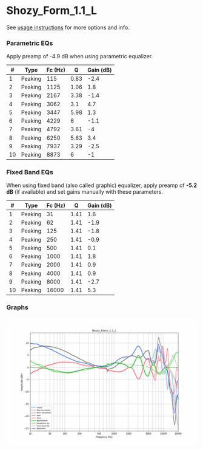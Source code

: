 # Shozy_Form_1.1_L
See [usage instructions](https://github.com/jaakkopasanen/AutoEq#usage) for more options and info.

### Parametric EQs
Apply preamp of -4.9 dB when using parametric equalizer.

|   # | Type    |   Fc (Hz) |    Q |   Gain (dB) |
|-----|---------|-----------|------|-------------|
|   1 | Peaking |       115 | 0.83 |        -2.4 |
|   2 | Peaking |      1125 | 1.06 |         1.8 |
|   3 | Peaking |      2167 | 3.38 |        -1.4 |
|   4 | Peaking |      3062 | 3.1  |         4.7 |
|   5 | Peaking |      3447 | 5.98 |         1.3 |
|   6 | Peaking |      4229 | 6    |        -1.1 |
|   7 | Peaking |      4792 | 3.61 |        -4   |
|   8 | Peaking |      6250 | 5.63 |         3.4 |
|   9 | Peaking |      7937 | 3.29 |        -2.5 |
|  10 | Peaking |      8873 | 6    |        -1   |

### Fixed Band EQs
When using fixed band (also called graphic) equalizer, apply preamp of **-5.2 dB** (if available) and set gains manually with these parameters.

|   # | Type    |   Fc (Hz) |    Q |   Gain (dB) |
|-----|---------|-----------|------|-------------|
|   1 | Peaking |        31 | 1.41 |         1.6 |
|   2 | Peaking |        62 | 1.41 |        -1.9 |
|   3 | Peaking |       125 | 1.41 |        -1.8 |
|   4 | Peaking |       250 | 1.41 |        -0.9 |
|   5 | Peaking |       500 | 1.41 |         0.1 |
|   6 | Peaking |      1000 | 1.41 |         1.8 |
|   7 | Peaking |      2000 | 1.41 |         0.9 |
|   8 | Peaking |      4000 | 1.41 |         0.9 |
|   9 | Peaking |      8000 | 1.41 |        -2.7 |
|  10 | Peaking |     16000 | 1.41 |         5.3 |

### Graphs
![](./Shozy_Form_1.1_L.png)
